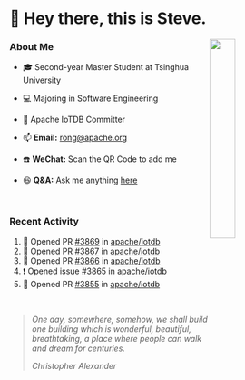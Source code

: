 # 👋 Hey there, this is Steve.

<a>
  <img align="right" width="30%" src="https://user-images.githubusercontent.com/30497621/126047807-d6858c6e-2049-4f77-b8af-f9998d1649da.jpeg"/>
</a>

### About Me
- 🎓 Second-year Master Student at Tsinghua University
- 💻 Majoring in Software Engineering
- 🚀 Apache IoTDB Committer


- 📫 **Email:** rong@apache.org
- ☎️ **WeChat:** Scan the QR Code to add me
- 😆 **Q&A:** Ask me anything <a href="https://github.com/SteveYurongSu/SteveYurongSu/issues">here</a>

<br>

### Recent Activity
<!--START_SECTION:activity-->
1. 💪 Opened PR [#3869](https://github.com/apache/iotdb/pull/3869) in [apache/iotdb](https://github.com/apache/iotdb)
2. 💪 Opened PR [#3867](https://github.com/apache/iotdb/pull/3867) in [apache/iotdb](https://github.com/apache/iotdb)
3. 💪 Opened PR [#3866](https://github.com/apache/iotdb/pull/3866) in [apache/iotdb](https://github.com/apache/iotdb)
4. ❗️ Opened issue [#3865](https://github.com/apache/iotdb/issues/3865) in [apache/iotdb](https://github.com/apache/iotdb)
5. 💪 Opened PR [#3855](https://github.com/apache/iotdb/pull/3855) in [apache/iotdb](https://github.com/apache/iotdb)
<!--END_SECTION:activity-->

<br>

> *One day, somewhere, somehow, we shall build one building which is wonderful, beautiful, breathtaking, a place where people can walk and dream for centuries.*
>
> *Christopher Alexander*
